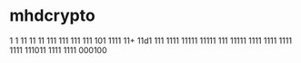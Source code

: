 
# mhdcrypto
1
1
11
11
11
111
111
111
111
101
1111
11+
11d1
111
1111
11111
11111
111
11111
1111
1111
1111
1111
111011
1111
1111
000100
